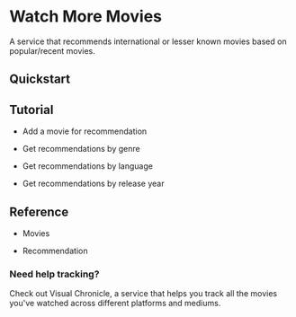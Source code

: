# Watch More Movies

A service that recommends international or lesser known movies based on popular/recent movies.

## Quickstart

## Tutorial

* Add a movie for recommendation

* Get recommendations by genre

* Get recommendations by language

* Get recommendations by release year

## Reference

* Movies

* Recommendation

### Need help tracking?

Check out Visual Chronicle, a service that helps you track all the movies you've watched across different platforms and mediums.
